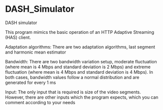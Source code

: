 # DASH_Simulator
DASH simulator

This program mimics the basic operation of an HTTP Adaptive Streaming (HAS) client. 

Adaptation algorithms: There are two adaptation algorithms, last segment and harmonic mean estimator

Bandwidth: There are two bandwidth variation setup, moderate fluctuation (where mean is 4 Mbps and standard deviation is 2 Mbps) and extreme fluctuation (where mean is 4 Mbps and standard deviation is 4 Mbps). In both cases, bandwidth values follow a normal distribution and are generated for every 1 ms

Input: The only input that is required is size of the video segments. However, there are other inputs which the program expects, which you can comment according to your needs
